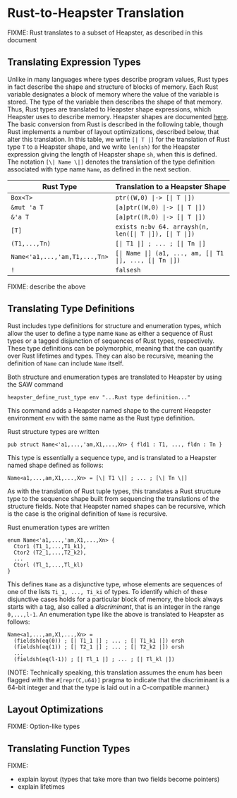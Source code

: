 
# Rust-to-Heapster Translation

FIXME: Rust translates to a subset of Heapster, as described in this document

## Translating Expression Types

Unlike in many languages where types describe program values, Rust types in fact
describe the shape and structure of blocks of memory. Each Rust variable
designates a block of memory where the value of the variable is stored. The type
of the variable then describes the shape of that memory. Thus, Rust types are
translated to Heapster shape expressions, which Heapster uses to describe
memory. Heapster shapes are documented [here](Permissions.md). The basic
conversion from Rust is described in the following table, though Rust implements
a number of layout optimizations, described below, that alter this translation.
In this table, we write `[| T |]` for the translation of Rust type `T` to a
Heapster shape, and we write `len(sh)` for the Heapster expression giving the
length of Heapster shape `sh`, when this is defined. The notation `[\| Name \|]`
denotes the translation of the type definition associated with type name `Name`,
as defined in the next section.


| Rust Type | Translation to a Heapster Shape |
|--------|--------------------|
| `Box<T>` | `ptr((W,0) \|-> [\| T \|])` |
| `&mut 'a T` | `[a]ptr((W,0) \|-> [\| T \|])` |
| `&'a T` | `[a]ptr((R,0) \|-> [\| T \|])` |
| `[T]` | `exists n:bv 64. arraysh(n, len([\| T \|]), [\| T \|])` |
| `(T1,...,Tn)` | `[\| T1 \|] ; ... ; [\| Tn \|]` |
| `Name<'a1,...,'am,T1,...,Tn>` | `[\| Name \|] (a1, ..., am, [\| T1 \|], ..., [\| Tn \|])` |
| `!` | `falsesh` |

FIXME: describe the above


## Translating Type Definitions

Rust includes type definitions for structure and enumeration types, which allow
the user to define a type name `Name` as either a sequence of Rust types or a
tagged disjunction of sequences of Rust types, respectively. These type
definitions can be polymorphic, meaning that the can quantify over Rust
lifetimes and types. They can also be recursive, meaning the definition of
`Name` can include `Name` itself.

Both structure and enumeration types are translated to Heapster by using the SAW
command

```
heapster_define_rust_type env "...Rust type definition..."
```

This command adds a Heapster named shape to the current Heapster environment
`env` with the same name as the Rust type definition.


Rust structure types are written

```
pub struct Name<'a1,...,'am,X1,...,Xn> { fld1 : T1, ..., fldn : Tn }
```

This type is essentially a sequence type, and is translated to a Heapster named
shape defined as follows:
```
Name<a1,...,am,X1,...,Xn> = [\| T1 \|] ; ... ; [\| Tn \|]
```
As with the translation of Rust tuple types, this translates a Rust structure
type to the sequence shape built from sequencing the translations of the
structure fields. Note that Heapster named shapes can be recursive, which is the
case is the original definition of `Name` is recursive.


Rust enumeration types are written

```
enum Name<'a1,...,'am,X1,...,Xn> {
  Ctor1 (T1_1,...,T1_k1),
  Ctor2 (T2_1,...,T2_k2),
  ...
  Ctorl (Tl_1,...,Tl_kl)
}
```

This defines `Name` as a disjunctive type, whose elements are sequences of one
of the lists `Ti_1, ..., Ti_ki` of types. To identify which of these disjunctive
cases holds for a particular block of memory, the block always starts with a
tag, also called a _discriminant_, that is an integer in the range `0,...,l-1`.
An enumeration type like the above is translated to Heapster as follows:

```
Name<a1,...,am,X1,...,Xn> =
  (fieldsh(eq(0)) ; [| T1_1 |] ; ... ; [| T1_k1 |]) orsh
  (fieldsh(eq(1)) ; [| T2_1 |] ; ... ; [| T2_k2 |]) orsh
  ...
  (fieldsh(eq(l-1)) ; [| Tl_1 |] ; ... ; [| Tl_kl |])
```

(NOTE: Technically speaking, this translation assumes the enum has been
flagged with the `#[repr(C,u64)]` pragma to indicate that the discriminant is a
64-bit integer and that the type is laid out in a C-compatible manner.)


## Layout Optimizations

FIXME: Option-like types

## Translating Function Types

FIXME:
- explain layout (types that take more than two fields become pointers)
- explain lifetimes
